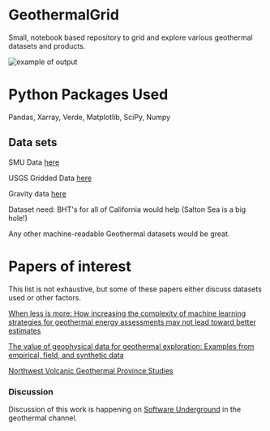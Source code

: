 # GeothermalGrid
Small, notebook based repository to grid and  explore various geothermal datasets and products. 

![example of output](https://user-images.githubusercontent.com/38228140/228318868-f3fe17c3-27e8-4d35-b49d-d8ed88b0ad48.png)


# Python Packages Used

Pandas, Xarray, Verde, Matplotlib, SciPy, Numpy

## Data sets

SMU Data [here](http://geothermal.smu.edu/static/DownloadFilesButtonPage.htm)

USGS Gridded Data [here](https://www.sciencebase.gov/catalog/item/63090a9cd34e3b967a8c19c4)

Gravity data [here](https://mrdata.usgs.gov/gravity/)

Dataset need: BHT's for all of California would help (Salton Sea is a big hole!)

Any other machine-readable Geothermal datasets would be great. 

# Papers of interest
This list is not exhaustive, but some of these papers either discuss datasets used or other factors.

[When less is more: How increasing the complexity of machine learning strategies for geothermal energy assessments may not lead toward better estimates](https://www.sciencedirect.com/science/article/pii/S0375650523000160)

[The value of geophysical data for geothermal exploration: Examples from empirical, field, and synthetic data](https://pubs.geoscienceworld.org/tle/article/39/12/864/592948/The-value-of-geophysical-data-for-geothermal)

[Northwest Volcanic Geothermal Province Studies](https://www.energy.gov/sites/prod/files/2017/12/f46/3_2_Play%20Fairway_USGS_Northwest%20Volcanic%20Geothermal_Presentation.pdf)


### Discussion

Discussion of this work is happening on [Software Underground](https://softwareunderground.org/) in the geothermal channel. 
